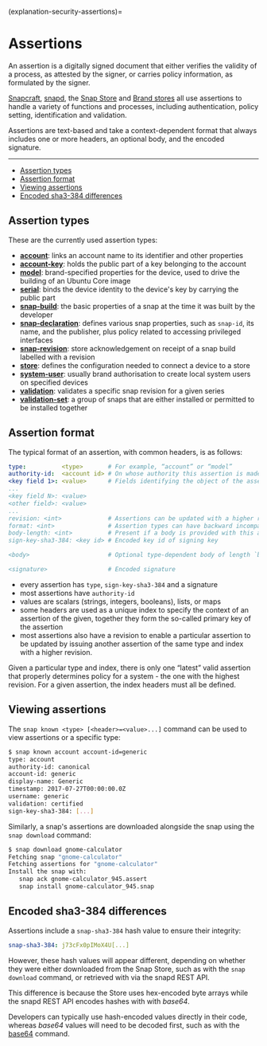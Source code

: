 (explanation-security-assertions)=
# Assertions

An assertion is a digitally signed document that either verifies the validity of a process, as attested by the signer, or carries policy information, as formulated by the signer.  

[Snapcraft](https://snapcraft.io/docs/snapcraft), [snapd](https://snapcraft.io/docs/glossary#heading--snapd), the [Snap Store](https://snapcraft.io/store) and [Brand stores](https://ubuntu.com/core/docs/brand-stores) all use assertions to handle a variety of functions and processes, including authentication, policy setting, identification and validation.

Assertions are text-based and take a context-dependent format that always includes one or more headers, an optional body, and the encoded signature.

---

- [Assertion types](#heading--types)
- [Assertion format](#heading--format)
- [Viewing assertions](#heading--viewing)
- [Encoded sha3-384 differences](#heading--sha3-384)


<h2 id='heading--types'>Assertion types</h2>

These are the currently used assertion types:

- **[account](https://ubuntu.com/core/docs/reference/assertions/account)**: links an account name to its identifier and other properties
- **[account-key](https://ubuntu.com/core/docs/reference/assertions/account-key)**: holds the public part of a key belonging to the account
- **[model](https://ubuntu.com/core/docs/reference/assertions/model)**: brand-specified properties for the device, used to drive the building of an Ubuntu Core image
- **[serial](https://ubuntu.com/core/docs/reference/assertions/serial)**: binds the device identity to the device's key by carrying the public part
- **[snap-build](https://ubuntu.com/core/docs/reference/assertions/snap-build)**: the basic properties of a snap at the time it was built by the developer
- **[snap-declaration](https://ubuntu.com/core/docs/reference/assertions/snap-declaration)**:  defines various snap properties, such as `snap-id`, its name, and the publisher, plus policy related to accessing privileged interfaces
- **[snap-revision](https://ubuntu.com/core/docs/reference/assertions/snap-revision)**: store acknowledgement on receipt of a snap build labelled with a revision
- **[store](https://ubuntu.com/core/docs/reference/assertions/store)**: defines the configuration needed to connect a device to a store
- **[system-user](https://ubuntu.com/core/docs/reference/assertions/system-user)**: usually brand authorisation to create local system users on specified devices
- **[validation](https://ubuntu.com/core/docs/reference/assertions/validation)**: validates a specific snap revision for a given series
- **[validation-set](https://ubuntu.com/core/docs/reference/assertions/validation-set)**: a group of snaps that are either installed or permitted to be installed together

<h2 id='heading--format'>Assertion format</h2>

The typical format of an assertion, with common headers, is as follows:

```yaml
type:          <type>       # For example, “account” or “model”
authority-id:  <account id> # On whose authority this assertion is made
<key field 1>: <value>      # Fields identifying the object of the assertion
...
<key field N>: <value>
<other field>: <value>
...
revision: <int>             # Assertions can be updated with a higher revision
format: <int>               # Assertion types can have backward incompatible format changes signaled by a higher format
body-length: <int>          # Present if a body is provided with this assertion
sign-key-sha3-384: <key id> # Encoded key id of signing key

<body>                      # Optional type-dependent body of length `body-length` bytes

<signature>                 # Encoded signature
```

- every assertion has `type`, `sign-key-sha3-384` and a signature
- most assertions have `authority-id`
- values are scalars (strings, integers, booleans), lists, or maps
- some headers are used as a unique index to specify the context of an assertion of the given, together they form the so-called primary key of the assertion
- most assertions also have a revision to enable a particular assertion to be updated by issuing another assertion of the same type and index with a higher revision.

Given a particular type and index, there is only one “latest” valid assertion that properly determines policy for a system - the one with the highest revision. For a given assertion, the index headers must all be defined.

<h2 id='heading--viewing'>Viewing assertions</h2>

The `snap known <type> [<header>=<value>...]` command can be used to view assertions or a specific type:

```bash
$ snap known account account-id=generic
type: account
authority-id: canonical
account-id: generic
display-name: Generic
timestamp: 2017-07-27T00:00:00.0Z
username: generic
validation: certified
sign-key-sha3-384: [...]
```

Similarly, a snap's assertions are downloaded alongside the snap using the `snap download` command:

```bash
$ snap download gnome-calculator
Fetching snap "gnome-calculator"
Fetching assertions for "gnome-calculator"
Install the snap with:
   snap ack gnome-calculator_945.assert
   snap install gnome-calculator_945.snap
```

<h2 id='heading--sha3-384'>Encoded sha3-384 differences</h2>

Assertions include a `snap-sha3-384` hash value to ensure their integrity:

```yaml
snap-sha3-384: j73cFx0pIMoX4U[...]
```

However, these hash values will appear different, depending on whether they were either downloaded from the Snap Store, such as with the `snap download` command, or retrieved with via the  snapd REST API.

This difference is because the Store uses hex-encoded byte arrays while the snapd REST API encodes hashes with with _base64_. 

Developers can typically use hash-encoded values directly in their code, whereas _base64_ values will need to be decoded first, such as with the [base64](https://manpages.ubuntu.com/manpages/jammy/en/man1/base64.1.html) command.

